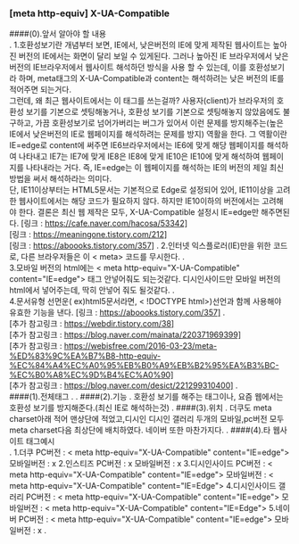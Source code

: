 ### [meta http-equiv] X-UA-Compatible

####(0).앞서 알아야 할 내용  
.
    1.호환성보기란 개념부터 보면, IE에서, 낮은버전의 IE에 맞게 제작된 웹사이트는 높아진 버전의 IE에서는
        화면이 달리 보일 수 있게된다. 그러나 높아진 IE 브라우저에서 낮은 버전의 IE브라우저에서 웹사이트 해석하던 방식을 사용 할 수 있는데, 
        이를 호환성보기라 하며, meta태그의 X-UA-Compatible과 content는 해석하려는 낮은 버전의 IE를 적어주면 되는거다.    
        그런데, 왜 최근 웹사이트에서는 이 태그를 쓰는걸까?
        사용자(client)가 브라우저의 호환성 보기를 기본으로 셋팅해놓거나, 호환성 보기를 기본으로 셋팅해놓지 않았음에도 불구하고, 가끔 호환성보기로
        넘어가버리는 버그가 있어서 이런 문제를 방지해주는(높은 IE에서 낮은버전의 IE로 웹페이지를 해석하려는 문제를 방지) 역활을 한다.
        그 역활이란
        IE=edge로 content에 써주면 IE6브라우저에서는 IE6에 맞게 해당 웹페이지를 해석하여 나타내고 IE7는 IE7에 맞게 IE8은 IE8에 맞게 IE10은 IE10에 맞게 
        해석하여 웹페이지를 나타내라는 거다. 즉, IE=edge는 이 웹페이지를 해석하는 IE의 버전의 제일 최신방법을 써서 해석하라는 의미다.    
        단, IE11이상부터는 HTML5문서는 기본적으로 Edge로 설정되어 있어, IE11이상을 고려한 웹사이트에서는 해당 코드가 필요하지 않다.
        하지만 IE10이하의 버전에서는 고려해야 한다.
        결론은 
        최신 웹 제작은 모두, X-UA-Compatible 설정시 IE=edge만 해주면된다.
        [링크 : https://cafe.naver.com/hacosa/53342]    
        [링크 : https://meaningone.tistory.com/212]   
        [링크 : https://aboooks.tistory.com/357]
.
    2.인터넷 익스플로러(IE)만을 위한 코드로, 다른 브라우저들은 이 < meta> 코드를 무시한다.
.    
    3.모바일 버전의 html에는 < meta http-equiv="X-UA-Compatible" content="IE=edge"> 태그 안넣어줘도 되는것같다.
        디시인사이드만 모바일 버전의 html에서 넣어주는데, 딱히 안넣어 줘도 될것같다.
.    
    4.문서유형 선먼운( ex)html5문서라면, < !DOCTYPE html>)선언과 함께 사용해야 유효한 기능을 낸다.
        [링크 : https://aboooks.tistory.com/357]
.    
    [추가 참고링크 : https://webdir.tistory.com/38]   
    [추가 참고링크 : https://blog.naver.com/mainata/220371969399]   
    [추가 참고링크 : https://webisfree.com/2016-03-23/meta-%ED%83%9C%EA%B7%B8-http-equiv-%EC%84%A4%EC%A0%95%EB%B0%A9%EB%B2%95%EA%B3%BC-%EC%B0%A8%EC%9D%B4%EC%A0%90]   
    [추가 참고링크 : https://blog.naver.com/desict/221299310400]
.    
####(1).전체태그
.
    <meta http-equiv="X-UA-Compatible" content="IE=edge">
.
####(2).기능
.
    호환성 보기를 해주는 태그이나, 요즘 웹에서는 호환성 보기를 방지해준다.(최신 IE로 해석하는것)
.
####(3).위치
.
    더쿠도 meta charset아래 적어 맨상단에 적었고,디시인 디시인 갤러리 두개의 모바일,pc버전 모두 meta charset다음
        최상단에 배치하였다. 네이버 또한 마찬가지다.
.
####(4).타 웹사이트 태그예시    
.
    1.더쿠
        PC버전 : < meta http-equiv="X-UA-Compatible" content="IE=edge">
        모바일버전 : x
    2.인스티즈
        PC버전 : x
        모바일버전 : x
    3.디시인사이드
        PC버전 : < meta http-equiv="X-UA-Compatible" content="IE=edge">
        모바일버전 : < meta http-equiv="X-UA-Compatible" content="IE=Edge">
    4.디시인사이드 갤러리
        PC버전 : < meta http-equiv="X-UA-Compatible" content="IE=edge">
        모바일버전 : < meta http-equiv="X-UA-Compatible" content="IE=Edge">
    5.네이버
        PC버전 : < meta http-equiv="X-UA-Compatible" content="IE=edge">
        모바일버전 : x
.